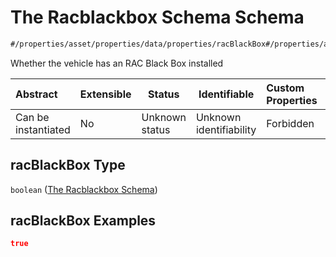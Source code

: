 # The Racblackbox Schema Schema

```txt
#/properties/asset/properties/data/properties/racBlackBox#/properties/asset/properties/data/properties/racBlackBox
```

Whether the vehicle has an RAC Black Box installed


| Abstract            | Extensible | Status         | Identifiable            | Custom Properties | Additional Properties | Access Restrictions | Defined In                                                                                          |
| :------------------ | ---------- | -------------- | ----------------------- | :---------------- | --------------------- | ------------------- | --------------------------------------------------------------------------------------------------- |
| Can be instantiated | No         | Unknown status | Unknown identifiability | Forbidden         | Allowed               | none                | [policy_transaction.schema.json\*](../../out/policy_transaction.schema.json "open original schema") |

## racBlackBox Type

`boolean` ([The Racblackbox Schema](policy_transaction-properties-the-asset-schema-properties-the-data-schema-properties-the-racblackbox-schema.md))

## racBlackBox Examples

```json
true
```

